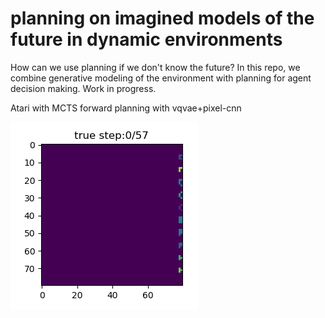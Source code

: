 
# planning on imagined models of the future in dynamic environments

How can we use planning if we don't know the future? In this repo, we combine generative modeling of the environment with planning for agent decision making. Work in progress.

Atari with MCTS forward planning with vqvae+pixel-cnn

![alt text](a_fast_seed_110.gif?raw=true "Freeway Agent - MCTS planning on imagination")


